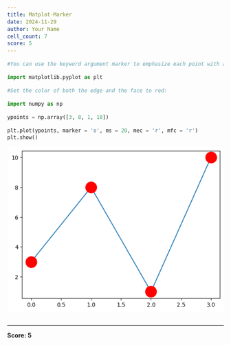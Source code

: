```yaml
---
title: Matplot-Marker
date: 2024-11-29
author: Your Name
cell_count: 7
score: 5
---
```


```python
#You can use the keyword argument marker to emphasize each point with a specified marker:
```


```python
import matplotlib.pyplot as plt
```


```python
#Set the color of both the edge and the face to red:
```


```python
import numpy as np
```


```python
ypoints = np.array([3, 8, 1, 10])
```


```python
plt.plot(ypoints, marker = 'o', ms = 20, mec = 'r', mfc = 'r')
plt.show()
```


    
![png](matplot-marker_files/matplot-marker_5_0.png)
    



```python

```


---
**Score: 5**
